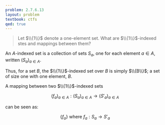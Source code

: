 ```yaml
---
problem: 2.7.6.13 
layout: problem
textbook: ctfs
qed: true
---
```


> Let $\\{1\\}$ denote a one-element set. What are $\\{1\\}$-indexed stes and
> mappings between them?

An $A$-indexed set is a collection of sets $S_a$, one for each element $a\in A$,
written $(S_a)_{a\in A}$.

Thus, for a set $B$, the $\\{1\\}$-indexed set over $B$ is simply $\\{B\\}$; a
set of size one with one element, $B$.

A mapping between two $\\{1\\}$-indexed sets 

$$(f_a)_{a\in A} : (S_a)_{a\in A} \to (S'_a)_{a\in A}$$

can be seen as:

$$\{f_a\} \text{ where } f_a:S_a\to S'_a$$

